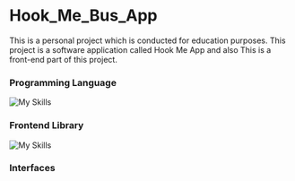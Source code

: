 # Hook_Me_Bus_App
This is a personal project which is conducted for education purposes. This project is a software application called Hook Me App and also This is a front-end part of this project.

### Programming Language  
![My Skills](https://skillicons.dev/icons?i=js)

### Frontend Library
![My Skills](https://skillicons.dev/icons?i=react)

### Interfaces
<p > <img src="Interface/frame1.png" alt="" /> </p>
